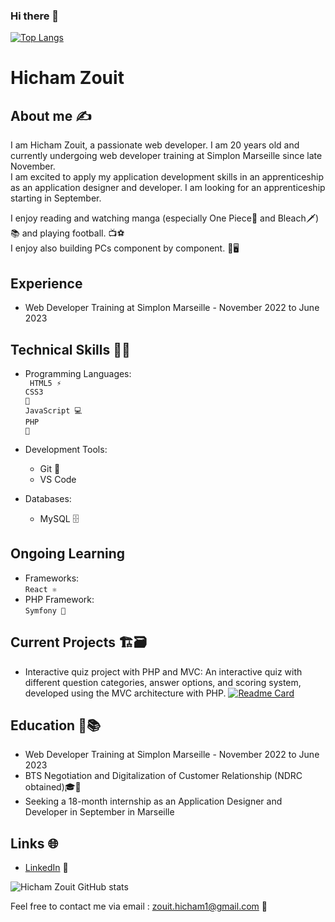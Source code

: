 ### Hi there 👋
[![Top Langs](https://github-readme-stats.vercel.app/api/top-langs/?username=hichamzh&langs_count=10&layout=donut&hide_progress=true)](https://github.com/hichamzh/github-readme-stats)
# Hicham Zouit

## About me ✍️
I am Hicham Zouit, a passionate web developer. I am 20 years old and currently undergoing web developer training at Simplon Marseille since late November.<br>I am excited to apply my application development skills in an apprenticeship as an application designer and developer. I am looking for an apprenticeship starting in September.

I enjoy reading and watching manga (especially One Piece👒 and Bleach🗡️)📚 and playing football. 📺⚽️
<br>I enjoy also building PCs component by component. 🔧🖥

## Experience
- Web Developer Training at Simplon Marseille - November 2022 to June 2023

## Technical Skills 👨‍💻
- Programming Languages: <br>
    <code> HTML5 ⚡️</code><br>
    <code>CSS3 🎨</code><br>
    <code>JavaScript 💻</code><br>
    <code>PHP 🐘</code>
    
- Development Tools: 
    - Git 🐙
    - VS Code
- Databases: 
    - MySQL 🗄️
  
## Ongoing Learning
- Frameworks:<br>
  <code>React ⚛️</code> <br>
- PHP Framework:  
   <code>Symfony 🎵</code> 

## Current Projects 🏗️🗃️
- Interactive quiz project with PHP and MVC: An interactive quiz with different question categories, answer options, and scoring system, developed using the MVC architecture with PHP.
[![Readme Card](https://github-readme-stats.vercel.app/api/pin/?username=hichamzh&repo=Quizz)](https://github.com/hichamzh/github-readme-stats)

## Education 🏫📚
- Web Developer Training at Simplon Marseille - November 2022 to June 2023
- BTS Negotiation and Digitalization of Customer Relationship (NDRC obtained)🎓📜
- Seeking a 18-month internship as an Application Designer and Developer in September in Marseille

## Links 🌐
- [LinkedIn](https://www.linkedin.com/in/hicham-zouit-2a46701b9/) 💼

![Hicham Zouit GitHub stats](https://github-readme-stats.vercel.app/api?username=hichamzh&hide=contribs,prs&show_icons=true&theme=merko#gh-dark-mode-only)


Feel free to contact me via email : zouit.hicham1@gmail.com 📧
